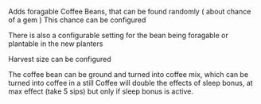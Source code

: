 Adds foragable Coffee Beans, that can be found randomly ( about chance of a gem )
This chance can be configured

There is also a configurable setting for the bean being foragable or plantable in the new planters

Harvest size can be configured

The coffee bean can be ground and turned into coffee mix, which can be turned into coffee in a still
Coffee will double the effects of sleep bonus, at max effect (take 5 sips) but only if sleep bonus is active.
